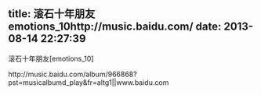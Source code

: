 title: 滚石十年朋友emotions_10http://music.baidu.com/
date: 2013-08-14 22:27:39
---

<p>
	滚石十年朋友[emotions_10]
</p>
<p>
	http://music.baidu.com/album/966868?pst=musicalbumd_play&amp;fr=altg1||www.baidu.com
</p>